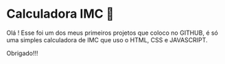 # Calculadora IMC 📱

Olá ! Esse foi um dos meus primeiros projetos que coloco no GITHUB, é só uma simples calculadora de IMC que uso o HTML, CSS e JAVASCRIPT.

Obrigado!!!